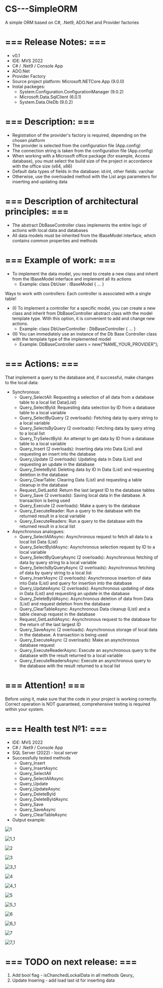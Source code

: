 # CS---SimpleORM
A simple ORM based on C#, .Net9, ADO.Net and Provider factories

=== Release Notes: ===
======================
- v0.1
- IDE: MVS 2022
- C# / .Net9 / Console App
- ADO.Net
- Provider Factory
- Source project platform: Microsoft.NETCore.App (9.0.0)
- Instal packeges:
  * System.Configuration.ConfigurationManager (9.0.2)
  * Microsoft.Data.SqlClient (6.0.1)
  * System.Data.OleDb (9.0.2)

=== Description: ===
======================
- Registration of the provider's factory is required, depending on the chosen platform
- The provider is selected from the configuration file (App.config)
- The connection string is taken from the configuration file (App.config)
- When working with a Microsoft office package (for example, Access database), you must select the build size of the project in accordance with the office size (x64, x86)
- Default data types of fields in the database: id:int, other fields: varchar
- Otherwise, use the overloaded method with the List<DbParametr> args parameters for inserting and updating data

=== Description of architectural principles: ===
======================
- The abstract DbBaseController class implements the entire logic of actions with local data and databases
- All data models must be inherited from the IBaseModel interface, which contains common properties and methods

=== Example of work: ===
======================
- To implement the data model, you need to create a new class and inherit from the IBaseModel interface and implement all its actions
  * Example: class DbUser : IBaseModel { ... }

Ways to work with controllers: Each controller is associated with a single table!
- (I) To implement a controller for a specific model, you can create a new class and inherit from DbBaseController abstract class with the model template type. With this option, it is convenient to add and change new actions.
  * Example: class DbUserController : DbBaseController <DbUser> { ... }
- (II) You can immediately use an instance of the Db Base Controller class with the template type of the implemented model
  * Example:  DbBaseController <DbUser> users = new("NAME_YOUR_PROVIDER");

=== Actions: ===
======================
That implement a query to the database and, if successful, make changes to the local data:
- Synchronous:
  * Query_SelectAll: Requesting a selection of all data from a database table to a local list Data(List<T>)
  * Query_SelectById: Requesting data selection by ID from a database table to a local variable
  * Query_SelectByQuery (2 overloads): Fetching data by query string to a local variable
  * Query_SelectsByQuery (2 overloads): Fetching data by query string to a local list
  * Query_TrySelectById: An attempt to get data by ID from a database table to a local variable
  * Query_Insert (2 overloads): Inserting data into Data (List<T>) and requesting an insert into the database
  * Query_Update (2 overloads): Updating data in Data (List<T>) and requesting an update in the database
  * Query_DeleteById: Deleting data by ID in Data (List<T>) and requesting deletion in the database
  * Query_ClearTable: Clearing Data (List<T>) and requesting a table cleanup in the database
  * Request_GetLastId: Return the last largest ID to the database tables
  * Query_Save (2 overloads): Saving local data in the database. A transaction is being used
  * Query_Execute (2 overloads): Make a query to the database
  * Query_ExecuteReader: Run a query to the database with the returned result in a local variable
  * Query_ExecuteReaders: Run a query to the database with the returned result in a local list
- Asynchronous analogues:
  * Query_SelectAllAsync: Asynchronous request to fetch all data to a local list Data (List<T>)
  * Query_SelectByIdAsync: Asynchronous selection request by ID to a local variable
  * Query_SelectByQueryAsync (2 overloads): Asynchronous fetching of data by query string to a local variable
  * Query_SelectsByQueryAsync (2 overloads): Asynchronous fetching of data by query string to a local list
  * Query_InsertAsync (2 overloads): Asynchronous insertion of data into Data (List<T>) and query for insertion into the database
  * Query_UpdateAsync (2 overloads): Asynchronous updating of data in Data (List<T>) and requesting an update in the database
  * Query_DeleteByIdAsync: Asynchronous deletion of data from Data (List<T>) and request deletion from the database
  * Query_ClearTableAsync: Asynchronous Data cleanup (List<T>) and a table cleanup request in the database
  * Request_GetLastIdAsync: Asynchronous request to the database for the return of the last largest ID
  * Query_SaveAsync (2 overloads): Asynchronous storage of local data in the database. A transaction is being used
  * Query_ExecuteAsync (2 overloads): Make an asynchronous database request
  * Query_ExecuteReaderAsync: Execute an asynchronous query to the database with the result returned to a local variable
  * Query_ExecuteReadersAsync: Execute an asynchronous query to the database with the result returned to a local list

=== Attention! ===
======================
Before using it, make sure that the code in your project is working correctly. Correct operation is NOT guaranteed, comprehensive testing is required within your system.

=== Health test №1: ===
======================
- IDE: MVS 2022
- C# / .Net9 / Console App
- SQL Server (2022) - local server
- Successfully tested methods
  - Query_Insert
  - Query_InsertAsync
  - Query_SelectAll
  - Query_SelectAllAsync
  - Query_Update
  - Query_UpdateAsync
  - Query_DeleteById
  - Query_DeleteByIdAsync
  - Query_Save
  - Query_SaveAsync
  - Query_ClearTableAsync
 - Output example:

![1](https://github.com/user-attachments/assets/bcc598f7-0fe8-413f-8da3-dedd96e1593d)

![1_1](https://github.com/user-attachments/assets/a1d49c8a-a2fb-40b1-95ff-75a009997ebf)

![2](https://github.com/user-attachments/assets/59a01924-ef07-4893-9814-de745d932c11)
   
![3](https://github.com/user-attachments/assets/785c2bca-3d0d-4970-8ae5-c206af7ada74)

![3_1](https://github.com/user-attachments/assets/e4a94e35-c7ab-4c3f-b5ff-509be4975af6)

![4](https://github.com/user-attachments/assets/1836eb39-e95c-44e4-98e1-2d50025a1f8a)

![4_1](https://github.com/user-attachments/assets/4a15c50a-0858-416f-87ff-d0a0a2709e2f)

![5](https://github.com/user-attachments/assets/2bbeb5f2-f2e1-409b-89c0-ade29cf2d8a0)

![5_1](https://github.com/user-attachments/assets/e499d78b-ce1c-400d-badc-d3b9cdc66bd3)

![6](https://github.com/user-attachments/assets/1f7db1bc-b35a-4682-9c62-d03ab76f06de)

![6_1](https://github.com/user-attachments/assets/8852899e-999c-4e62-ba03-88cdd4e410c7)

![7](https://github.com/user-attachments/assets/3c80562c-9437-47ec-a99e-45972ef08b67)

![7_1](https://github.com/user-attachments/assets/10e27a15-6d82-4e2a-b800-0883056d35d6)

=== TODO on next release: ===
======================
1. Add bool flag - isChanchedLockalData in all methods Qeury_
2. Update Insering - add load last id for inserting data
